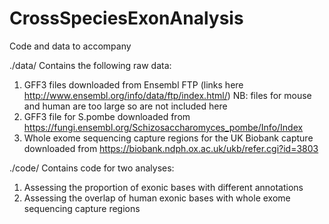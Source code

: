# CrossSpeciesExonAnalysis

Code and data to accompany <add paper details>

./data/
Contains the following raw data:
1. GFF3 files downloaded from Ensembl FTP (links here http://www.ensembl.org/info/data/ftp/index.html/)
NB: files for mouse and human are too large so are not included here
2. GFF3 file for S.pombe downloaded from https://fungi.ensembl.org/Schizosaccharomyces_pombe/Info/Index
3. Whole exome sequencing capture regions for the UK Biobank capture downloaded from https://biobank.ndph.ox.ac.uk/ukb/refer.cgi?id=3803

./code/
Contains code for two analyses:
1. Assessing the proportion of exonic bases with different annotations
2. Assessing the overlap of human exonic bases with whole exome sequencing capture regions
